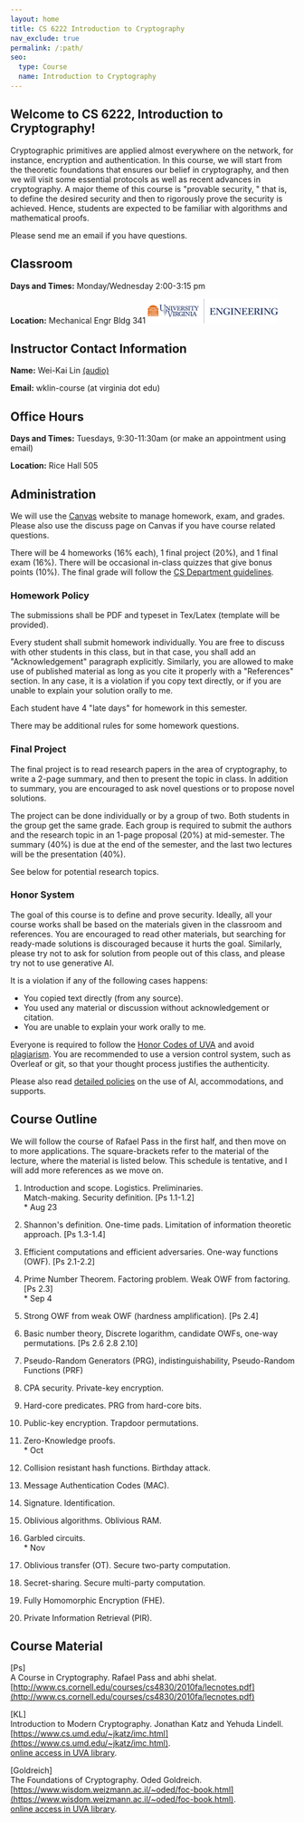 ```yaml
---
layout: home
title: CS 6222 Introduction to Cryptography
nav_exclude: true
permalink: /:path/
seo:
  type: Course
  name: Introduction to Cryptography
---
```


Welcome to CS 6222, Introduction to Cryptography!
----------------------------------------

Cryptographic primitives are applied almost everywhere on the network, for instance, encryption and authentication. In this course, we will start from the theoretic foundations that ensures our belief in cryptography, and then we will visit some essential protocols as well as recent advances in cryptography. A major theme of this course is "provable security, " that is, to define the desired security and then to rigorously prove the security is achieved. Hence, students are expected to be familiar with algorithms and mathematical proofs.

Please send me an email if you have questions.

Classroom
---------

**Days and Times:** Monday/Wednesday 2:00-3:15 pm

**Location:** Mechanical Engr Bldg 341 ![UVA Engineering](assets/images/uva-eng.png)

Instructor Contact Information
------------------------------

**Name:** Wei-Kai Lin [(audio)](https://www.name-coach.com/wei-kai-lin-4568fe92-7831-4780-a68c-361f76dee197)

**Email:** wklin-course (at virginia dot edu)

Office Hours
------------

**Days and Times:** Tuesdays, 9:30-11:30am (or make an appointment using email)

**Location:** Rice Hall 505

Administration
--------------

We will use the [Canvas](https://canvas.its.virginia.edu) website to manage homework, exam, and grades. Please also use the discuss page on Canvas if you have course related questions.

There will be 4 homeworks (16% each), 1 final project (20%), and 1 final exam (16%). There will be occasional in-class quizzes that give bonus points (10%). The final grade will follow the [CS Department guidelines](https://uvacsadvising.org/policies.html#cs-department-grading-guidelines).

### Homework Policy

The submissions shall be PDF and typeset in Tex/Latex (template will be provided).

Every student shall submit homework individually. You are free to discuss with other students in this class, but in that case, you shall add an "Acknowledgement" paragraph explicitly. Similarly, you are allowed to make use of published material as long as you cite it properly with a "References" section. In any case, it is a violation if you copy text directly, or if you are unable to explain your solution orally to me.

Each student have 4 "late days" for homework in this semester.

There may be additional rules for some homework questions.

### Final Project

The final project is to read research papers in the area of cryptography, to write a 2-page summary, and then to present the topic in class. In addition to summary, you are encouraged to ask novel questions or to propose novel solutions.

The project can be done individually or by a group of two. Both students in the group get the same grade. Each group is required to submit the authors and the research topic in an 1-page proposal (20%) at mid-semester. The summary (40%) is due at the end of the semester, and the last two lectures will be the presentation (40%).

See below for potential research topics.

### Honor System

The goal of this course is to define and prove security. Ideally, all your course works shall be based on the materials given in the classroom and references. You are encouraged to read other materials, but searching for ready-made solutions is discouraged because it hurts the goal. Similarly, please try not to ask for solution from people out of this class, and please try not to use generative AI.

It is a violation if any of the following cases happens:
 - You copied text directly (from any source).
 - You used any material or discussion without acknowledgement or citation.
 - You are unable to explain your work orally to me.

Everyone is required to follow the [Honor Codes of UVA](https://honor.virginia.edu/academic-fraud) and avoid [plagiarism](https://honor.virginia.edu/plagiarism-supplement). You are recommended to use a version control system, such as Overleaf or git, so that your thought process justifies the authenticity.

Please also read [detailed policies](uva_support.md) on the use of AI, accommodations, and supports.

Course Outline
--------------

We will follow the course of Rafael Pass in the first half, and then move on to more applications. The square-brackets refer to the material of the lecture, where the material is listed below. This schedule is tentative, and I will add more references as we move on.

1.  Introduction and scope. Logistics. Preliminaries.  
    Match-making. Security definition. \[Ps 1.1-1.2\]  
    \* Aug 23  
    
2.  Shannon's definition. One-time pads. Limitation of information theoretic approach. \[Ps 1.3-1.4\]
3.  Efficient computations and efficient adversaries. One-way functions (OWF). \[Ps 2.1-2.2\]
4.  Prime Number Theorem. Factoring problem. Weak OWF from factoring. \[Ps 2.3\]  
    \* Sep 4  
    
5.  Strong OWF from weak OWF (hardness amplification). \[Ps 2.4\]
6.  Basic number theory, Discrete logarithm, candidate OWFs, one-way permutations. \[Ps 2.6 2.8 2.10\]
7.  Pseudo-Random Generators (PRG), indistinguishability, Pseudo-Random Functions (PRF)
8.  CPA security. Private-key encryption.
9.  Hard-core predicates. PRG from hard-core bits.
10.  Public-key encryption. Trapdoor permutations.
11.  Zero-Knowledge proofs.  
    \* Oct  
    
12.  Collision resistant hash functions. Birthday attack.
13.  Message Authentication Codes (MAC).  
    
14.  Signature. Identification.
15.  Oblivious algorithms. Oblivious RAM.
16.  Garbled circuits.  
    \* Nov  
    
17.  Oblivious transfer (OT). Secure two-party computation.  
    
18.  Secret-sharing. Secure multi-party computation.  
    
19.  Fully Homomorphic Encryption (FHE).
20.  Private Information Retrieval (PIR).

Course Material
---------------

\[Ps\]  
A Course in Cryptography. Rafael Pass and abhi shelat.  
[http://www.cs.cornell.edu/courses/cs4830/2010fa/lecnotes.pdf](http://www.cs.cornell.edu/courses/cs4830/2010fa/lecnotes.pdf)

\[KL\]  
Introduction to Modern Cryptography. Jonathan Katz and Yehuda Lindell.  
[https://www.cs.umd.edu/~jkatz/imc.html](https://www.cs.umd.edu/~jkatz/imc.html).  
[online access in UVA library](https://search.lib.virginia.edu/sources/uva_library/items/u10203454).

\[Goldreich\]  
The Foundations of Cryptography. Oded Goldreich.  
[https://www.wisdom.weizmann.ac.il/~oded/foc-book.html](https://www.wisdom.weizmann.ac.il/~oded/foc-book.html).  
[online access in UVA library](https://search.lib.virginia.edu/sources/uva_library/items/u8631726).

